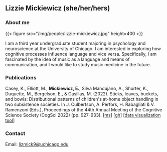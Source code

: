 ## Lizzie Mickiewicz (she/her/hers)

### About me

{{< figure src="/img/people/lizzie-mickiewicz.jpg" height=400 >}}

I am a third year undergraduate student majoring in psychology and neuroscience at the University of Chicago. I am interested in exploring how cognitive processes influence language and vice versa.  Specifically, I am fascinated by the idea of music as a language and means of communication, and I would like to study music medicine in the future.

### Publications
Casey, K., Elliott, M., **Mickiewicz, E.**, Silva Mandujano, A., Shorter, K., Duquette, M., Bergelson, E., & Casillas, M. (2022). Sticks, leaves, buckets, and bowls: Distributional patterns of children's at-home object handling in two subsistence societies. In J. Culbertson, A. Perfors, H. Rabagliati & V. Ramenzoni (Eds.), Proceedings of the 44th Annual Meeting of the Cognitive Science Society (CogSci 2022) (pp. 927-933). [[ms](/lab-publications/Casey_et_al_2022_Sticks_leaves_buckets_bowls_CogSci.pdf)] [[gh](https://github.com/kennedycasey/daylong-object-ids)] [[data visualization tool](https://aclew.shinyapps.io/CogSci-TSE-ROS-objects/)]

### Contact 
Email: lizmick9@uchicago.edu
